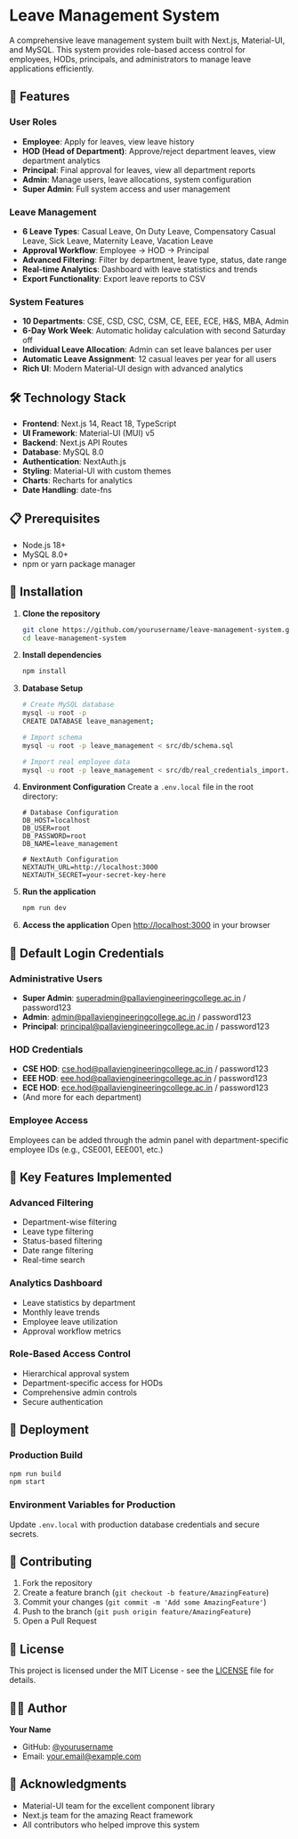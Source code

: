 # Leave Management System

A comprehensive leave management system built with Next.js, Material-UI, and MySQL. This system provides role-based access control for employees, HODs, principals, and administrators to manage leave applications efficiently.

## 🚀 Features

### User Roles
- **Employee**: Apply for leaves, view leave history
- **HOD (Head of Department)**: Approve/reject department leaves, view department analytics
- **Principal**: Final approval for leaves, view all department reports
- **Admin**: Manage users, leave allocations, system configuration
- **Super Admin**: Full system access and user management

### Leave Management
- **6 Leave Types**: Casual Leave, On Duty Leave, Compensatory Casual Leave, Sick Leave, Maternity Leave, Vacation Leave
- **Approval Workflow**: Employee → HOD → Principal
- **Advanced Filtering**: Filter by department, leave type, status, date range
- **Real-time Analytics**: Dashboard with leave statistics and trends
- **Export Functionality**: Export leave reports to CSV

### System Features
- **10 Departments**: CSE, CSD, CSC, CSM, CE, EEE, ECE, H&S, MBA, Admin
- **6-Day Work Week**: Automatic holiday calculation with second Saturday off
- **Individual Leave Allocation**: Admin can set leave balances per user
- **Automatic Leave Assignment**: 12 casual leaves per year for all users
- **Rich UI**: Modern Material-UI design with advanced analytics

## 🛠️ Technology Stack

- **Frontend**: Next.js 14, React 18, TypeScript
- **UI Framework**: Material-UI (MUI) v5
- **Backend**: Next.js API Routes
- **Database**: MySQL 8.0
- **Authentication**: NextAuth.js
- **Styling**: Material-UI with custom themes
- **Charts**: Recharts for analytics
- **Date Handling**: date-fns

## 📋 Prerequisites

- Node.js 18+
- MySQL 8.0+
- npm or yarn package manager

## 🔧 Installation

1. **Clone the repository**
   ```bash
   git clone https://github.com/yourusername/leave-management-system.git
   cd leave-management-system
   ```

2. **Install dependencies**
   ```bash
   npm install
   ```

3. **Database Setup**
   ```bash
   # Create MySQL database
   mysql -u root -p
   CREATE DATABASE leave_management;

   # Import schema
   mysql -u root -p leave_management < src/db/schema.sql

   # Import real employee data
   mysql -u root -p leave_management < src/db/real_credentials_import.sql
   ```

4. **Environment Configuration**
   Create a `.env.local` file in the root directory:
   ```env
   # Database Configuration
   DB_HOST=localhost
   DB_USER=root
   DB_PASSWORD=root
   DB_NAME=leave_management

   # NextAuth Configuration
   NEXTAUTH_URL=http://localhost:3000
   NEXTAUTH_SECRET=your-secret-key-here
   ```

5. **Run the application**
   ```bash
   npm run dev
   ```

6. **Access the application**
   Open [http://localhost:3000](http://localhost:3000) in your browser

## 👥 Default Login Credentials

### Administrative Users
- **Super Admin**: superadmin@pallaviengineeringcollege.ac.in / password123
- **Admin**: admin@pallaviengineeringcollege.ac.in / password123
- **Principal**: principal@pallaviengineeringcollege.ac.in / password123

### HOD Credentials
- **CSE HOD**: cse.hod@pallaviengineeringcollege.ac.in / password123
- **EEE HOD**: eee.hod@pallaviengineeringcollege.ac.in / password123
- **ECE HOD**: ece.hod@pallaviengineeringcollege.ac.in / password123
- (And more for each department)

### Employee Access
Employees can be added through the admin panel with department-specific employee IDs (e.g., CSE001, EEE001, etc.)

## 🎯 Key Features Implemented

### Advanced Filtering
- Department-wise filtering
- Leave type filtering
- Status-based filtering
- Date range filtering
- Real-time search

### Analytics Dashboard
- Leave statistics by department
- Monthly leave trends
- Employee leave utilization
- Approval workflow metrics

### Role-Based Access Control
- Hierarchical approval system
- Department-specific access for HODs
- Comprehensive admin controls
- Secure authentication

## 🚀 Deployment

### Production Build
```bash
npm run build
npm start
```

### Environment Variables for Production
Update `.env.local` with production database credentials and secure secrets.

## 🤝 Contributing

1. Fork the repository
2. Create a feature branch (`git checkout -b feature/AmazingFeature`)
3. Commit your changes (`git commit -m 'Add some AmazingFeature'`)
4. Push to the branch (`git push origin feature/AmazingFeature`)
5. Open a Pull Request

## 📝 License

This project is licensed under the MIT License - see the [LICENSE](LICENSE) file for details.

## 👨‍💻 Author

**Your Name**
- GitHub: [@yourusername](https://github.com/yourusername)
- Email: your.email@example.com

## 🙏 Acknowledgments

- Material-UI team for the excellent component library
- Next.js team for the amazing React framework
- All contributors who helped improve this system
